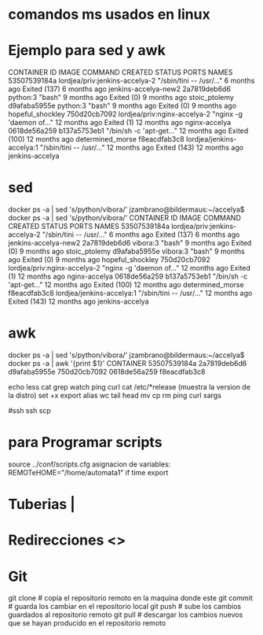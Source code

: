 
# comandos ms usados en linux
# Ejemplo para sed y awk
CONTAINER ID        IMAGE                            COMMAND                  CREATED             STATUS                       PORTS               NAMES
53507539184a        lordjea/priv:jenkins-accelya-2   "/sbin/tini -- /usr/…"   6 months ago        Exited (137) 6 months ago                        jenkins-accelya-new2
2a7819deb6d6        python:3                         "bash"                   9 months ago        Exited (0) 9 months ago                          stoic_ptolemy
d9afaba5955e        python:3                         "bash"                   9 months ago        Exited (0) 9 months ago                          hopeful_shockley
750d20cb7092        lordjea/priv:nginx-accelya-2     "nginx -g 'daemon of…"   12 months ago       Exited (1) 12 months ago                         nginx-accelya
0618de56a259        b137a5753eb1                     "/bin/sh -c 'apt-get…"   12 months ago       Exited (100) 12 months ago                       determined_morse
f8eacdfab3c8        lordjea/jenkins-accelya:1        "/sbin/tini -- /usr/…"   12 months ago       Exited (143) 12 months ago                       jenkins-accelya

# sed
docker ps -a | sed 's/python/vibora/'
jzambrano@bildermaus:~/accelya$ docker ps -a | sed 's/python/vibora/'
CONTAINER ID        IMAGE                            COMMAND                  CREATED             STATUS                       PORTS               NAMES
53507539184a        lordjea/priv:jenkins-accelya-2   "/sbin/tini -- /usr/…"   6 months ago        Exited (137) 6 months ago                        jenkins-accelya-new2
2a7819deb6d6        vibora:3                         "bash"                   9 months ago        Exited (0) 9 months ago                          stoic_ptolemy
d9afaba5955e        vibora:3                         "bash"                   9 months ago        Exited (0) 9 months ago                          hopeful_shockley
750d20cb7092        lordjea/priv:nginx-accelya-2     "nginx -g 'daemon of…"   12 months ago       Exited (1) 12 months ago                         nginx-accelya
0618de56a259        b137a5753eb1                     "/bin/sh -c 'apt-get…"   12 months ago       Exited (100) 12 months ago                       determined_morse
f8eacdfab3c8        lordjea/jenkins-accelya:1        "/sbin/tini -- /usr/…"   12 months ago       Exited (143) 12 months ago                       jenkins-accelya

# awk
docker ps -a | sed 's/python/vibora/'
jzambrano@bildermaus:~/accelya$ docker ps -a | awk '{print $1}'
CONTAINER
53507539184a
2a7819deb6d6
d9afaba5955e
750d20cb7092
0618de56a259
f8eacdfab3c8

echo
less
cat
grep
watch
ping
curl
cat /etc/*release (muestra la version de la distro)
set +x
export
alias
wc
tail
head
mv
cp
rm
ping
curl
xargs

#ssh
ssh
scp

# para Programar scripts
source ../conf/scripts.cfg
asignacion de variables:
REMOTeHOME="/home/automata1"
if
time
export

# Tuberias |
# Redirecciones <> 



# Git
git clone # copia el repositorio remoto en la maquina donde este
git commit # guarda los cambiar en el repositorio local
git push # sube los cambios guardados al repositorio remoto
git pull # descargar los cambios nuevos que se hayan producido en el repositorio remoto

